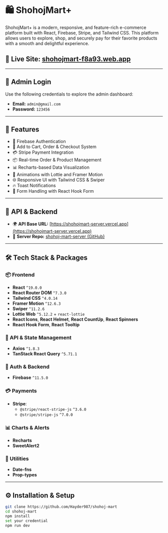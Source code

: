 # 🛍️ ShohojMart+

ShohojMart+ is a modern, responsive, and feature-rich e-commerce platform built with React, Firebase, Stripe, and Tailwind CSS. This platform allows users to explore, shop, and securely pay for their favorite products with a smooth and delightful experience.

## 🔗 **Live Site:** [shohojmart-f8a93.web.app](https://shohojmart-f8a93.web.app)


---

## 🔐 Admin Login

Use the following credentials to explore the admin dashboard:

- **Email:** `admin@gmail.com`  
- **Password:** `123456`

---

## 🚀 Features

- 🔐 Firebase Authentication
- 🛒 Add to Cart, Order & Checkout System
- 💳 Stripe Payment Integration
- 📦 Real-time Order & Product Management
- 📊 Recharts-based Data Visualization
- 🎉 Animations with Lottie and Framer Motion
- 🌐 Responsive UI with Tailwind CSS & Swiper
- 🔥 Toast Notifications
- 🧠 Form Handling with React Hook Form

---

## 🔗 API & Backend

- 🌍 **API Base URL:** [https://shohojmart-server.vercel.app](https://shohojmart-server.vercel.app)
- 📁 **Server Repo:** [shohoj-mart-server (GitHub)](https://github.com/Hayder987/shohoj-mart-server)

---

## 🛠️ Tech Stack & Packages

### 📦 Frontend

- **React** `^19.0.0`
- **React Router DOM** `^7.3.0`
- **Tailwind CSS** `^4.0.14`
- **Framer Motion** `^12.6.3`
- **Swiper** `^11.2.6`
- **Lottie Web** `^5.12.2` + `react-lottie`
- **React Icons**, **React Helmet**, **React CountUp**, **React Spinners**
- **React Hook Form**, **React Tooltip**

### 🔗 API & State Management

- **Axios** `^1.8.3`
- **TanStack React Query** `^5.71.1`

### 🔐 Auth & Backend

- **Firebase** `^11.5.0`

### 💳 Payments

- **Stripe**:  
  - `@stripe/react-stripe-js` `^3.6.0`  
  - `@stripe/stripe-js` `^7.0.0`

### 📊 Charts & Alerts

- **Recharts**
- **SweetAlert2**

### 🧰 Utilities

- **Date-fns**
- **Prop-types**

---


## ⚙️ Installation & Setup

```bash
git clone https://github.com/Hayder987/shohoj-mart
cd shohoj-mart
npm install
set your credential
npm run dev
